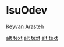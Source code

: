 # IsuOdev
[Keyvan Arasteh](https://github.com/keyvanarasteh)

[alt text](https://resimlink.com/4PU9_0F6fGg)
[alt text](https://resimlink.com/3zuYUsK)
[alt text](https://resimlink.com/wqi7PH6tQ0)